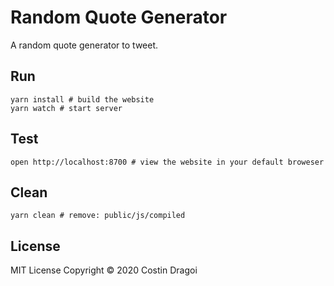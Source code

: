 # Random Quote Generator

A random quote generator to tweet.

## Run

``` shell
yarn install # build the website
yarn watch # start server
```

## Test

``` shell
open http://localhost:8700 # view the website in your default broweser
```

## Clean

``` shell
yarn clean # remove: public/js/compiled
```

## License

MIT License
Copyright © 2020 Costin Dragoi
